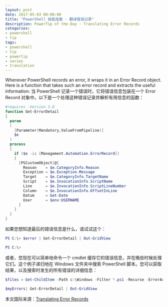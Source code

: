 ```yaml
---
layout: post
date: 2017-05-03 00:00:00
title: "PowerShell 技能连载 - 翻译错误记录"
description: PowerTip of the Day - Translating Error Records
categories:
- powershell
- tip
tags:
- powershell
- tip
- powertip
- series
- translation
---
```

Whenever PowerShell records an error, it wraps it in an Error Record object. Here is a function that takes such an error record and extracts the useful information:
当 PowerShell 记录一个错误时，它将错误信息包装在一个 Error Record 对象中。以下是一个处理这种错误记录并解析有用信息的函数：

```powershell
#requires -Version 3.0
function Get-ErrorDetail
{
  param
  (
    [Parameter(Mandatory,ValueFromPipeline)]
    $e
  )
  process
  {
    if ($e -is [Management.Automation.ErrorRecord])
    {
      [PSCustomObject]@{
        Reason    = $e.CategoryInfo.Reason
        Exception = $e.Exception.Message
        Target    = $e.CategoryInfo.TargetName
        Script    = $e.InvocationInfo.ScriptName
        Line      = $e.InvocationInfo.ScriptLineNumber
        Column    = $e.InvocationInfo.OffsetInLine
        Datum     = Get-Date
        User      = $env:USERNAME
      }
    }
  }
}
```

如果您想知道最后的错误信息是什么，请试试这个：

```powershell
PS C:\> $error | Get-ErrorDetail | Out-GridView

PS C:\>
```

或者，您现在可以简单地命令一个 cmdlet 缓存它的错误信息，并在晚些时候处理它们。这个例子递归地在 Windows 文件夹中搜索 PowerShell 脚本。您可以获取结果，以及搜索时发生的所有错误的详细信息：

```powershell
$files = Get-ChildItem -Path c:\Windows -Filter *.ps1 -Recurse -ErrorAction SilentlyContinue -ErrorVariable myErrors

$myErrors| Get-ErrorDetail | Out-GridView
```

<!--more-->
本文国际来源：[Translating Error Records](http://community.idera.com/powershell/powertips/b/tips/posts/translating-error-records)
